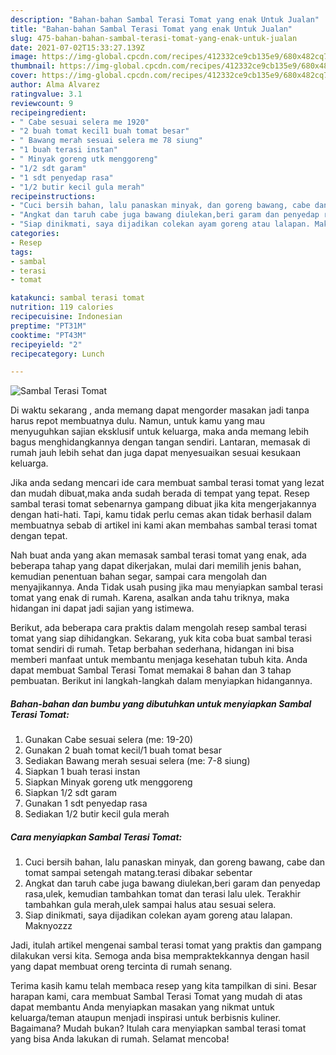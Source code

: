 ```yaml
---
description: "Bahan-bahan Sambal Terasi Tomat yang enak Untuk Jualan"
title: "Bahan-bahan Sambal Terasi Tomat yang enak Untuk Jualan"
slug: 475-bahan-bahan-sambal-terasi-tomat-yang-enak-untuk-jualan
date: 2021-07-02T15:33:27.139Z
image: https://img-global.cpcdn.com/recipes/412332ce9cb135e9/680x482cq70/sambal-terasi-tomat-foto-resep-utama.jpg
thumbnail: https://img-global.cpcdn.com/recipes/412332ce9cb135e9/680x482cq70/sambal-terasi-tomat-foto-resep-utama.jpg
cover: https://img-global.cpcdn.com/recipes/412332ce9cb135e9/680x482cq70/sambal-terasi-tomat-foto-resep-utama.jpg
author: Alma Alvarez
ratingvalue: 3.1
reviewcount: 9
recipeingredient:
- " Cabe sesuai selera me 1920"
- "2 buah tomat kecil1 buah tomat besar"
- " Bawang merah sesuai selera me 78 siung"
- "1 buah terasi instan"
- " Minyak goreng utk menggoreng"
- "1/2 sdt garam"
- "1 sdt penyedap rasa"
- "1/2 butir kecil gula merah"
recipeinstructions:
- "Cuci bersih bahan, lalu panaskan minyak, dan goreng bawang, cabe dan tomat sampai setengah matang.terasi dibakar sebentar"
- "Angkat dan taruh cabe juga bawang diulekan,beri garam dan penyedap rasa,ulek, kemudian tambahkan tomat dan terasi lalu ulek. Terakhir tambahkan gula merah,ulek sampai halus atau sesuai selera."
- "Siap dinikmati, saya dijadikan colekan ayam goreng atau lalapan. Maknyozzz"
categories:
- Resep
tags:
- sambal
- terasi
- tomat

katakunci: sambal terasi tomat 
nutrition: 119 calories
recipecuisine: Indonesian
preptime: "PT31M"
cooktime: "PT43M"
recipeyield: "2"
recipecategory: Lunch

---
```



![Sambal Terasi Tomat](https://img-global.cpcdn.com/recipes/412332ce9cb135e9/680x482cq70/sambal-terasi-tomat-foto-resep-utama.jpg)

Di waktu  sekarang , anda memang dapat mengorder masakan jadi tanpa harus repot membuatnya dulu. Namun, untuk kamu yang mau menyuguhkan sajian eksklusif untuk keluarga, maka anda memang lebih bagus menghidangkannya dengan tangan sendiri. Lantaran, memasak di rumah jauh lebih sehat dan juga dapat menyesuaikan sesuai kesukaan keluarga.

Jika anda sedang mencari ide cara membuat sambal terasi tomat yang lezat dan mudah dibuat,maka anda sudah berada di tempat yang tepat. Resep sambal terasi tomat  sebenarnya gampang dibuat jika kita mengerjakannya dengan hati-hati. Tapi, kamu tidak perlu cemas akan tidak berhasil dalam membuatnya 
sebab di artikel ini kami akan membahas sambal terasi tomat dengan tepat.  



Nah buat anda yang akan memasak sambal terasi tomat yang enak, ada beberapa tahap yang dapat dikerjakan, mulai dari memilih jenis bahan, kemudian penentuan bahan segar, sampai cara mengolah dan menyajikannya. Anda Tidak usah pusing jika mau menyiapkan sambal terasi tomat yang enak di rumah. Karena, asalkan anda  tahu triknya, maka hidangan ini dapat jadi sajian yang istimewa.

Berikut, ada beberapa cara praktis  dalam mengolah resep sambal terasi tomat yang siap dihidangkan. Sekarang, yuk kita coba buat sambal terasi tomat sendiri di rumah. Tetap berbahan sederhana, hidangan ini bisa memberi manfaat untuk membantu menjaga kesehatan tubuh kita. Anda dapat membuat Sambal Terasi Tomat memakai 8 bahan dan 3 tahap pembuatan. Berikut ini langkah-langkah dalam menyiapkan hidangannya.

<!--inarticleads1-->

##### Bahan-bahan dan bumbu yang dibutuhkan untuk menyiapkan Sambal Terasi Tomat:

1. Gunakan  Cabe sesuai selera (me: 19-20)
1. Gunakan 2 buah tomat kecil/1 buah tomat besar
1. Sediakan  Bawang merah sesuai selera (me: 7-8 siung)
1. Siapkan 1 buah terasi instan
1. Siapkan  Minyak goreng utk menggoreng
1. Siapkan 1/2 sdt garam
1. Gunakan 1 sdt penyedap rasa
1. Sediakan 1/2 butir kecil gula merah




<!--inarticleads2-->

##### Cara menyiapkan Sambal Terasi Tomat:

1. Cuci bersih bahan, lalu panaskan minyak, dan goreng bawang, cabe dan tomat sampai setengah matang.terasi dibakar sebentar
1. Angkat dan taruh cabe juga bawang diulekan,beri garam dan penyedap rasa,ulek, kemudian tambahkan tomat dan terasi lalu ulek. Terakhir tambahkan gula merah,ulek sampai halus atau sesuai selera.
1. Siap dinikmati, saya dijadikan colekan ayam goreng atau lalapan. Maknyozzz




Jadi, itulah artikel mengenai  sambal terasi tomat  yang praktis dan gampang dilakukan versi kita. Semoga anda bisa mempraktekkannya dengan hasil yang dapat membuat oreng tercinta di rumah senang. 

Terima kasih kamu telah membaca resep yang kita tampilkan di sini. Besar harapan kami, cara membuat  Sambal Terasi Tomat yang mudah di atas dapat membantu Anda menyiapkan masakan yang nikmat untuk keluarga/teman ataupun menjadi inspirasi untuk berbisnis kuliner. Bagaimana? Mudah bukan? Itulah cara menyiapkan sambal terasi tomat yang bisa Anda lakukan di rumah. Selamat mencoba!

